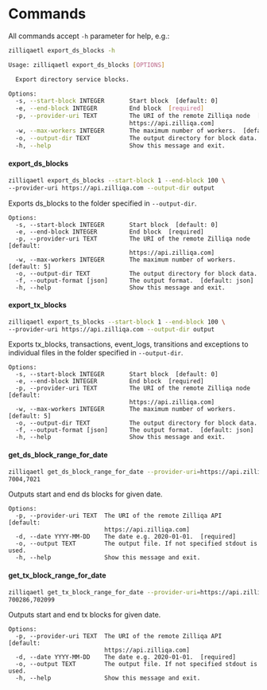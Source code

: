 # Commands

All commands accept `-h` parameter for help, e.g.:

```bash
zilliqaetl export_ds_blocks -h

Usage: zilliqaetl export_ds_blocks [OPTIONS]

  Export directory service blocks.

Options:
  -s, --start-block INTEGER       Start block  [default: 0]
  -e, --end-block INTEGER         End block  [required]
  -p, --provider-uri TEXT         The URI of the remote Zilliqa node  [default:
                                  https://api.zilliqa.com]
  -w, --max-workers INTEGER       The maximum number of workers.  [default: 5]
  -o, --output-dir TEXT           The output directory for block data.
  -h, --help                      Show this message and exit.
```

#### export_ds_blocks

```bash
zilliqaetl export_ds_blocks --start-block 1 --end-block 100 \
--provider-uri https://api.zilliqa.com --output-dir output 
```

Exports ds_blocks to the folder specified in `--output-dir`.

```
Options:
  -s, --start-block INTEGER       Start block  [default: 0]
  -e, --end-block INTEGER         End block  [required]
  -p, --provider-uri TEXT         The URI of the remote Zilliqa node  [default:
                                  https://api.zilliqa.com]
  -w, --max-workers INTEGER       The maximum number of workers.  [default: 5]
  -o, --output-dir TEXT           The output directory for block data.
  -f, --output-format [json]      The output format.  [default: json]
  -h, --help                      Show this message and exit.
```

#### export_tx_blocks

```bash
zilliqaetl export_ts_blocks --start-block 1 --end-block 100 \
--provider-uri https://api.zilliqa.com --output-dir output 
```

Exports tx_blocks, transactions, event_logs, transitions and exceptions 
to individual files in the folder specified in `--output-dir`.

```
Options:
  -s, --start-block INTEGER       Start block  [default: 0]
  -e, --end-block INTEGER         End block  [required]
  -p, --provider-uri TEXT         The URI of the remote Zilliqa node  [default:
                                  https://api.zilliqa.com]
  -w, --max-workers INTEGER       The maximum number of workers.  [default: 5]
  -o, --output-dir TEXT           The output directory for block data.
  -f, --output-format [json]      The output format.  [default: json]
  -h, --help                      Show this message and exit.
```

#### get_ds_block_range_for_date

```bash
zilliqaetl get_ds_block_range_for_date --provider-uri=https://api.zilliqa.com --date 2020-08-01
7004,7021
```

Outputs start and end ds blocks for given date.

```
Options:
  -p, --provider-uri TEXT  The URI of the remote Zilliqa API  [default:
                           https://api.zilliqa.com]
  -d, --date YYYY-MM-DD    The date e.g. 2020-01-01.  [required]
  -o, --output TEXT        The output file. If not specified stdout is used.
  -h, --help               Show this message and exit.
```

#### get_tx_block_range_for_date

```bash
zilliqaetl get_tx_block_range_for_date --provider-uri=https://api.zilliqa.com --date 2020-08-01
700286,702099
```

Outputs start and end tx blocks for given date.

```
Options:
  -p, --provider-uri TEXT  The URI of the remote Zilliqa API  [default:
                           https://api.zilliqa.com]
  -d, --date YYYY-MM-DD    The date e.g. 2020-01-01.  [required]
  -o, --output TEXT        The output file. If not specified stdout is used.
  -h, --help               Show this message and exit.
```
